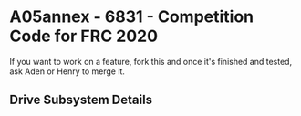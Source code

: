 # A05annex - 6831 - Competition Code for FRC 2020

If you want to work on a feature, fork this and once it's finished and
tested, ask Aden or Henry to merge it.

## Drive Subsystem Details



